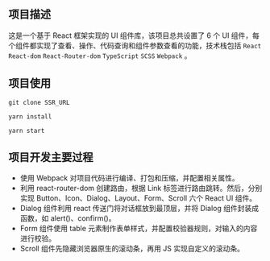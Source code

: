 ## 项目描述

这是一个基于 React 框架实现的 UI 组件库，该项目总共设置了 6 个 UI 组件，每个组件都实现了查看、操作、代码查询和组件参数查看的功能，技术栈包括 `React` `React-dom`  `React-Router-dom`   `TypeScript` `SCSS` `Webpack` 。

## 项目使用

`git clone SSR_URL`

`yarn install`

`yarn start`

## 项目开发主要过程
- 使用 Webpack 对项目代码进行编译、打包和压缩，并配置相关属性。
- 利用 react-router-dom 创建路由，根据 Link 标签进行路由跳转。然后，分别实现 Button、Icon、Dialog、Layout、Form、Scroll 六个 React UI 组件。
- Dialog 组件利用 react 传送门将对话框放到最顶层，并将 Dialog 组件封装成函数，如 alert()、confirm()。
- Form 组件使用 table 元素制作表单样式，并配置校验器规则，对输入的内容进行校验。
- Scroll 组件先隐藏浏览器原生的滚动条，再用 JS 实现自定义的滚动条。
